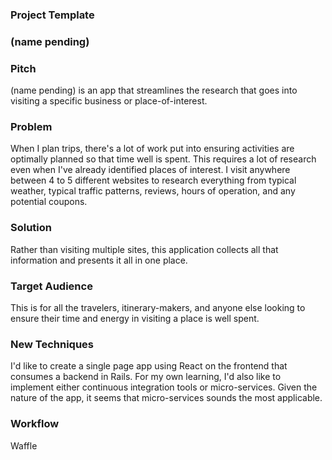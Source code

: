 ### Project Template

### (name pending)

### Pitch

(name pending) is an app that streamlines the research that goes into visiting a specific business or place-of-interest.

### Problem

When I plan trips, there's a lot of work put into ensuring activities are optimally planned so that time well is spent.  This requires a lot of research even when I've already identified places of interest. I visit anywhere between 4 to 5 different websites to research everything from typical weather, typical traffic patterns, reviews, hours of operation, and any potential coupons.

### Solution

Rather than visiting multiple sites, this application collects all that information and presents it all in one place.

### Target Audience

This is for all the travelers, itinerary-makers, and anyone else looking to ensure their time and energy in visiting a place is well spent.

### New Techniques

I'd like to create a single page app using React on the frontend that consumes a backend in Rails.  For my own learning, I'd also like to implement either continuous integration tools or micro-services. Given the nature of the app, it seems that micro-services sounds the most applicable.

### Workflow

Waffle
